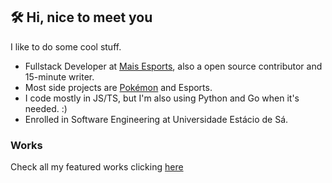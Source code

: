 ## 🛠 Hi, nice to meet you 

I like to do some cool stuff.

- Fullstack Developer at [Mais Esports](https://maisesports.com.br/), also a open source contributor and 15-minute writer.
- Most side projects are [Pokémon](https://github.com/guilherssousa/mew-machine) and Esports.
- I code mostly in JS/TS, but I'm also using Python and Go when it's needed. :)
- Enrolled in Software Engineering at Universidade Estácio de Sá.
 
### Works

Check all my featured works clicking [here](https://www.guilherssousa.dev/work)
